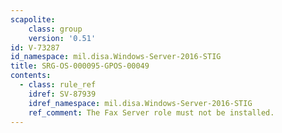 ```yaml
---
scapolite:
    class: group
    version: '0.51'
id: V-73287
id_namespace: mil.disa.Windows-Server-2016-STIG
title: SRG-OS-000095-GPOS-00049
contents:
  - class: rule_ref
    idref: SV-87939
    idref_namespace: mil.disa.Windows-Server-2016-STIG
    ref_comment: The Fax Server role must not be installed.
---
```


